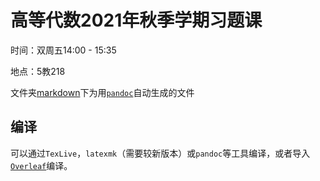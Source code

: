 # 高等代数2021年秋季学期习题课

时间：双周五14:00 - 15:35

地点：5教218


文件夹[markdown](markdown/)下为用[`pandoc`](https://pandoc.org/)自动生成的文件

## 编译

可以通过`TexLive`，`latexmk`（需要较新版本）或`pandoc`等工具编译，或者导入[`Overleaf`](https://www.overleaf.com/dash)编译。
